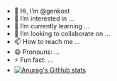 - 👋 Hi, I’m @genkost
- 👀 I’m interested in ...
- 🌱 I’m currently learning ...
- 💞️ I’m looking to collaborate on ...
- 📫 How to reach me ...
- 😄 Pronouns: ...
- ⚡ Fun fact: ...
- [![Anurag's GitHub stats](https://github-readme-stats.vercel.app/api?username=genkost)](https://github.com/anuraghazra/github-readme-stats)

<!---
genkost/genkost is a ✨ special ✨ repository because its `README.md` (this file) appears on your GitHub profile.
You can click the Preview link to take a look at your changes.
--->
